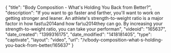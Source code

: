 {
    "title": "Body Composition - What's Holding You Back from Better?",
    "description": "If you want to go faster and farther, you'll want to work on getting stronger and leaner. An athlete's strength-to-weight ratio is a major factor in how fast\u2014and how far\u2014they can go. By increasing your strength-to-weight ratio, you can take your performan",
    "videoid": "165637",
    "date_created": "1399316175",
    "date_modified": "1418181405",
    "type": "captivate",
    "layout": "video",
    "url": "\/v\/body-composition-what-s-holding-you-back-from-better\/165637"
}